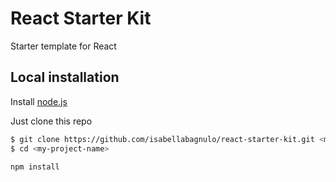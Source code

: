 # React Starter Kit

Starter template for React

## Local installation

Install [node.js](https://nodejs.org)

Just clone this repo

```bash
$ git clone https://github.com/isabellabagnulo/react-starter-kit.git <my-project-name>
$ cd <my-project-name>
```

``` text
npm install
```
